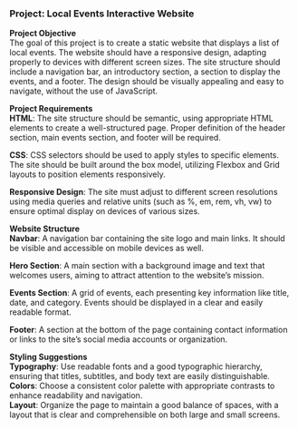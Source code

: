 ### Project: Local Events Interactive Website

**Project Objective**  
The goal of this project is to create a static website that displays a list of local events. The website should have a responsive design, adapting properly to devices with different screen sizes. The site structure should include a navigation bar, an introductory section, a section to display the events, and a footer. The design should be visually appealing and easy to navigate, without the use of JavaScript.

**Project Requirements**  
**HTML**: The site structure should be semantic, using appropriate HTML elements to create a well-structured page. Proper definition of the header section, main events section, and footer will be required.

**CSS**: CSS selectors should be used to apply styles to specific elements. The site should be built around the box model, utilizing Flexbox and Grid layouts to position elements responsively.

**Responsive Design**: The site must adjust to different screen resolutions using media queries and relative units (such as %, em, rem, vh, vw) to ensure optimal display on devices of various sizes.

**Website Structure**  
**Navbar**: A navigation bar containing the site logo and main links. It should be visible and accessible on mobile devices as well.

**Hero Section**: A main section with a background image and text that welcomes users, aiming to attract attention to the website’s mission.

**Events Section**: A grid of events, each presenting key information like title, date, and category. Events should be displayed in a clear and easily readable format.

**Footer**: A section at the bottom of the page containing contact information or links to the site’s social media accounts or organization.

**Styling Suggestions**  
**Typography**: Use readable fonts and a good typographic hierarchy, ensuring that titles, subtitles, and body text are easily distinguishable.  
**Colors**: Choose a consistent color palette with appropriate contrasts to enhance readability and navigation.  
**Layout**: Organize the page to maintain a good balance of spaces, with a layout that is clear and comprehensible on both large and small screens.

